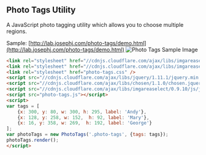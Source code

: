 Photo Tags Utility
------------------

A JavaScript photo tagging utility which allows you to choose multiple regions. 

Sample: [http://lab.josephj.com/photo-tags/demo.html](http://lab.josephj.com/photo-tags/demo.html)
![Photo Tags Sample Image](http://d.pr/i/1cy3a+)

```html
<link rel="stylesheet" href="//cdnjs.cloudflare.com/ajax/libs/imgareaselect/0.9.10/css/imgareaselect-default.css" />
<link rel="stylesheet" href="//cdnjs.cloudflare.com/ajax/libs/imgareaselect/0.9.10/css/imgareaselect-animated.css"/>
<link rel="stylesheet" href="photo-tags.css" />
<script src="//cdnjs.cloudflare.com/ajax/libs/jquery/1.11.1/jquery.min.js"></script>
<script src="//cdnjs.cloudflare.com/ajax/libs/chosen/1.1.0/chosen.jquery.min.js"></script>
<script src="//cdnjs.cloudflare.com/ajax/libs/imgareaselect/0.9.10/js/jquery.imgareaselect.min.js"></script>
<script src="photo-tags.js"></script>
<script>
var tags = [
    {x: 300, y: 80, w: 300, h: 295, label: 'Andy'},
    {x: 128, y: 258, w: 152,  h: 92, label: 'Mary'},
    {x: 16, y: 358, w: 269,  h: 192, label: 'George'}
];
var photoTags = new PhotoTags('.photo-tags', {tags: tags});
photoTags.render();
</script>



